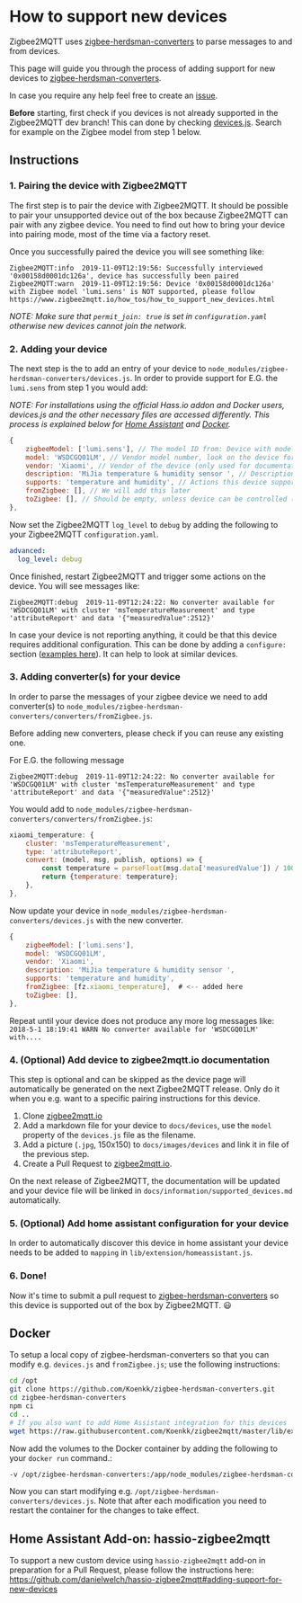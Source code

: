 ---
---
# How to support new devices
Zigbee2MQTT uses [zigbee-herdsman-converters](https://github.com/Koenkk/zigbee-herdsman-converters) to parse messages to and from devices.

This page will guide you through the process of adding support for new devices to [zigbee-herdsman-converters](https://github.com/Koenkk/zigbee-herdsman-converters).

In case you require any help feel free to create an [issue](https://github.com/Koenkk/zigbee2mqtt/issues).

**Before** starting, first check if you devices is not already supported in the Zigbee2MQTT dev branch! This can done by checking [devices.js](https://github.com/Koenkk/zigbee-herdsman-converters/blob/master/devices.js). Search for example on the Zigbee model from step 1 below.

## Instructions
### 1. Pairing the device with Zigbee2MQTT
The first step is to pair the device with Zigbee2MQTT. It should be possible to pair your unsupported device out of the box because Zigbee2MQTT can pair with any zigbee device. You need to find out how to bring your device into pairing mode, most of the time via a factory reset.

Once you successfully paired the device you will see something like:
```
Zigbee2MQTT:info  2019-11-09T12:19:56: Successfully interviewed '0x00158d0001dc126a', device has successfully been paired
Zigbee2MQTT:warn  2019-11-09T12:19:56: Device '0x00158d0001dc126a' with Zigbee model 'lumi.sens' is NOT supported, please follow https://www.zigbee2mqtt.io/how_tos/how_to_support_new_devices.html
```

*NOTE: Make sure that `permit_join: true` is set in `configuration.yaml` otherwise new devices cannot join the network.*

### 2. Adding your device
The next step is the to add an entry of your device to `node_modules/zigbee-herdsman-converters/devices.js`. In order to provide support for E.G. the `lumi.sens` from step 1 you would add:

*NOTE: For installations using the official Hass.io addon and Docker users, devices.js and the other necessary files are accessed differently. This process is explained below for [Home Assistant](https://www.zigbee2mqtt.io/how_tos/how_to_support_new_devices.html#hassio-addon) and [Docker](https://www.zigbee2mqtt.io/how_tos/how_to_support_new_devices.html#docker).*

```js
{
    zigbeeModel: ['lumi.sens'], // The model ID from: Device with modelID 'lumi.sens' is not supported.
    model: 'WSDCGQ01LM', // Vendor model number, look on the device for a model number
    vendor: 'Xiaomi', // Vendor of the device (only used for documentation and startup logging)
    description: 'MiJia temperature & humidity sensor ', // Description of the device, copy from vendor site. (only used for documentation and startup logging)
    supports: 'temperature and humidity', // Actions this device supports (only used for documentation)
    fromZigbee: [], // We will add this later
    toZigbee: [], // Should be empty, unless device can be controlled (e.g. lights, switches).
},
```

Now set the Zigbee2MQTT `log_level` to `debug` by adding the following to your Zigbee2MQTT `configuration.yaml`.

```yaml
advanced:
  log_level: debug
```

Once finished, restart Zigbee2MQTT and trigger some actions on the device. You will see messages like:
```
Zigbee2MQTT:debug  2019-11-09T12:24:22: No converter available for 'WSDCGQ01LM' with cluster 'msTemperatureMeasurement' and type 'attributeReport' and data '{"measuredValue":2512}'
```

In case your device is not reporting anything, it could be that this device requires additional configuration. This can be done by adding a `configure:` section ([examples here](https://github.com/Koenkk/zigbee-herdsman-converters/blob/master/devices.js)). It can help to look at similar devices.

### 3. Adding converter(s) for your device
In order to parse the messages of your zigbee device we need to add converter(s) to `node_modules/zigbee-herdsman-converters/converters/fromZigbee.js`.

Before adding new converters, please check if you can reuse any existing one.

For E.G. the following message
```
Zigbee2MQTT:debug  2019-11-09T12:24:22: No converter available for 'WSDCGQ01LM' with cluster 'msTemperatureMeasurement' and type 'attributeReport' and data '{"measuredValue":2512}'
```

You would add to `node_modules/zigbee-herdsman-converters/converters/fromZigbee.js`:
```js
xiaomi_temperature: {
    cluster: 'msTemperatureMeasurement',
    type: 'attributeReport',
    convert: (model, msg, publish, options) => {
        const temperature = parseFloat(msg.data['measuredValue']) / 100.0;
        return {temperature: temperature};
    },
},
```

Now update your device in `node_modules/zigbee-herdsman-converters/devices.js` with the new converter.
```js
{
    zigbeeModel: ['lumi.sens'],
    model: 'WSDCGQ01LM',
    vendor: 'Xiaomi',
    description: 'MiJia temperature & humidity sensor ',
    supports: 'temperature and humidity',
    fromZigbee: [fz.xiaomi_temperature],  # <-- added here
    toZigbee: [],
},
```

Repeat until your device does not produce any more log messages like: `2018-5-1 18:19:41 WARN No converter available for 'WSDCGQ01LM' with....`

### 4. (Optional) Add device to zigbee2mqtt.io documentation
This step is optional and can be skipped as the device page will automatically be generated on the next Zigbee2MQTT release. Only do it when you e.g. want to a specific pairing instructions for this device.

1. Clone [zigbee2mqtt.io](https://github.com/Koenkk/zigbee2mqtt.io)
2. Add a markdown file for your device to `docs/devices`, use the `model` property of the `devices.js` file as the filename.
3. Add a picture (`.jpg`, 150x150) to `docs/images/devices` and link it in file of the previous step.
4. Create a Pull Request to [zigbee2mqtt.io](https://github.com/Koenkk/zigbee2mqtt.io).

On the next release of Zigbee2MQTT, the documentation will be updated and your device file will be linked in `docs/information/supported_devices.md` automatically.

### 5. (Optional) Add home assistant configuration for your device
In order to automatically discover this device in home assistant your device needs to be added to `mapping` in `lib/extension/homeassistant.js`.

### 6. Done!
Now it's time to submit a pull request to [zigbee-herdsman-converters](https://github.com/Koenkk/zigbee-herdsman-converters) so this device is supported out of the box by Zigbee2MQTT. :smiley:

## Docker
To setup a local copy of zigbee-herdsman-converters so that you can modify e.g. `devices.js` and `fromZigbee.js`; use the following instructions:

```bash
cd /opt
git clone https://github.com/Koenkk/zigbee-herdsman-converters.git
cd zigbee-herdsman-converters
npm ci
cd ..
# If you also want to add Home Assistant integration for this devices
wget https://raw.githubusercontent.com/Koenkk/zigbee2mqtt/master/lib/extension/homeassistant.js
```

Now add the volumes to the Docker container by adding the following to your `docker run` command.:

```bash
-v /opt/zigbee-herdsman-converters:/app/node_modules/zigbee-herdsman-converters -v /opt/homeassistant.js:/app/lib/extension/homeassistant.js
```

Now you can start modifying e.g. `/opt/zigbee-herdsman-converters/devices.js`. Note that after each modification you need to restart the container for the changes to take effect.

## Home Assistant Add-on: hassio-zigbee2mqtt
To support a new custom device using `hassio-zigbee2mqtt` add-on in preparation for a Pull Request, please follow the instructions here: https://github.com/danielwelch/hassio-zigbee2mqtt#adding-support-for-new-devices
